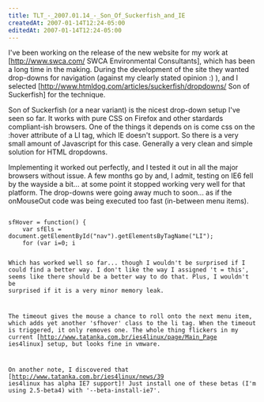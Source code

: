 ```yaml
---
title: TLT_-_2007.01.14_-_Son_Of_Suckerfish_and_IE
createdAt: 2007-01-14T12:24-05:00
editedAt: 2007-01-14T12:24-05:00
---
```


I've been working on the release of the new website for my work at [http://www.swca.com/ SWCA Environmental Consultants], which has been a long time in the making. During the development of the site they wanted drop-downs for navigation (against my clearly stated opinion :) ), and I selected [http://www.htmldog.com/articles/suckerfish/dropdowns/ Son of Suckerfish] for the technique.

Son of Suckerfish (or a near variant) is the nicest drop-down setup I've seen so far. It works with pure CSS on Firefox and other stardards compliant-ish browsers. One of the things it depends on is come css on the :hover attribute of a LI tag, which IE doesn't support. So there is a very small amount of Javascript for this case. Generally a very clean and simple solution for HTML dropdowns.

Implementing it worked out perfectly, and I tested it out in all the major browsers without issue. A few months go by and, I admit, testing on IE6 fell by the wayside a bit... at some point it stopped working very well for that platform. The drop-downs were going away much to soon... as if the onMouseOut code was being executed too fast (in-between menu items).

<code>
sfHover = function() {
    var sfEls = document.getElementById("nav").getElementsByTagName("LI");
    for (var i=0; i<sfEls.length; i++) {
        sfEls[i].onmouseover=function() {
            this.className+=" sfhover";
        }
        sfEls[i].onmouseout=function() {
            // **** WAS THIS ****
            // this.className=this.className.replace(new RegExp(" sfhover\\b"), "");
            // **** Changed to this setTimeout setup ****
            var t = this;
            setTimeout(function() {
                t.className=t.className.replace(new RegExp(" sfhover\\b"), "");
            }, 10);
        }
    }
}
if (window.attachEvent) window.attachEvent("onload", sfHover)
</code>

Which has worked well so far... though I wouldn't be surprised if I could find a better way. I don't like the way I assigned 't = this', seems like there should be a better way to do that. Plus, I wouldn't be surprised if it is a very minor memory leak.

The timeout gives the mouse a chance to roll onto the next menu item, which adds yet another 'sfhover' class to the li tag. When the timeout is triggered, it only removes one. The whole thing flickers in my current [http://www.tatanka.com.br/ies4linux/page/Main_Page ies4linux] setup, but looks fine in vmware.

On another note, I discovered that [http://www.tatanka.com.br/ies4linux/news/39 ies4linux has alpha IE7 support]! Just install one of these betas (I'm using 2.5-beta4) with '--beta-install-ie7'.

